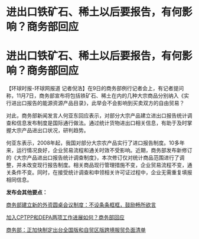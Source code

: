# 进出口铁矿石、稀土以后要报告，有何影响？商务部回应

# 进出口铁矿石、稀土以后要报告，有何影响？商务部回应

【环球时报-环球网报道
记者倪浩】在9日的商务部例行记者会上，有记者提问称，11月7日，商务部宣布将包括铁矿石、稀土在内的几种大宗商品分别纳入《实行进出口报告的能源资源产品目录》，此举会不会影响到买卖双方的自由贸易？

对此，商务部新闻发言人何亚东回应表示，对部分大宗产品建立进出口报告统计调查和信息发布制度是国际通行做法。通过统计货物进出口相关信息，有助于及时掌握大宗产品进出口状况，研判趋势。

何亚东表示，2008年起，我国对部分大宗农产品实行了进口报告制度。10多年来，运行情况良好，企业贸易流程和通关时效不受影响。近期，商务部发布新修订的《大宗产品进出口报告统计调查制度》，本次修订仅对统计商品范围进行了调整，并未改变现行报告制度。相关商品现行管理措施不变，企业贸易流程不变，通关条件不变。同时，在接受统计调查和申领相关许可证过程中，企业无需重复填报相同信息。

**发布会其他要点：**

[商务部建立新的外资圆桌会议制度：不设条条框框，鼓励畅所欲言](https://new.qq.com/rain/a/20231109A07UR300)

[加入CPTPP和DEPA两项工作进展如何？商务部回应](https://new.qq.com/rain/a/20231109A075GB00)

[商务部：正加快制定出台全国版和自贸区版跨境服贸负面清单 ](https://new.qq.com/rain/a/20231109A07L6C00)

